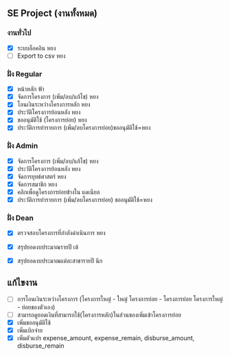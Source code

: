 

## SE Project (งานทั้งหมด)
### งานทั่วไป
- [x] ระบบล็อคอิน หยง
- [ ] Export to csv หยง
### ฝั่ง Regular
- [x] หน้าหลัก ฟ้า
- [x] จัดการโครงการ (เพิ่ม/ลบ/แก้ไข) หยง
- [x] โอนเงินระหว่างโครงการหลัก หยง
- [x] ประวัติโครงการย้อนหลัง หยง
- [x] ขออนุมัติใช้ (โครงการย่อย) หยง
- [x] ประวัติการทำรายการ (เพิ่ม/ลบโครงการย่อย)ขออนุมัติใช้=หยง
### ฝั่ง Admin
- [x] จัดการโครงการ (เพิ่ม/ลบ/แก้ไข) หยง
- [x] ประวัติโครงการย้อนหลัง หยง
- [x] จัดการยุทธ์ศาสตร์ หยง
- [x] จัดการสมาชิก หยง
- [x] คลิกเพื่อดูโครงการย่อยข้างใน แดเนียล
- [x] ประวัติการทำรายการ (เพิ่ม/ลบโครงการย่อย) ขออนุมัติใช้=หยง
### ฝั่ง Dean
- [x] ตรวจสอบโครงการที่กำลังดำเนินการ หยง
- [x] สรุปยอดงบประมาณรายปี เต้
- [x] สรุปยอดงบประมาณแต่ละสาขารายปี นิก



## แก้ไขงาน 
- [ ] การโอนเงินระหว่างโครงการ (โครงการใหญ่ - ใหญ่ โครงการย่อย - โครงการย่อย โครงการใหญ่ - ย่อยของตัวเอง)  
- [ ] สามารถดูยอดเงินที่สามารถใช้(โครงการหลัก)ในส่วนของเพิ่มเข้าโครงการย่อย
- [x] เพิ่มขออนุมัติใช้
- [x] เพิ่มเบิกจ่าย 
- [x] เพิ่มตัวแปร expense_amount, expense_remain, disburse_amount, disburse_remain 
